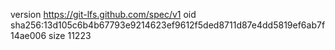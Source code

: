 version https://git-lfs.github.com/spec/v1
oid sha256:13d105c6b4b67793e9214623ef9612f5ded8711d87e4dd5819ef6ab7f14ae006
size 11223
